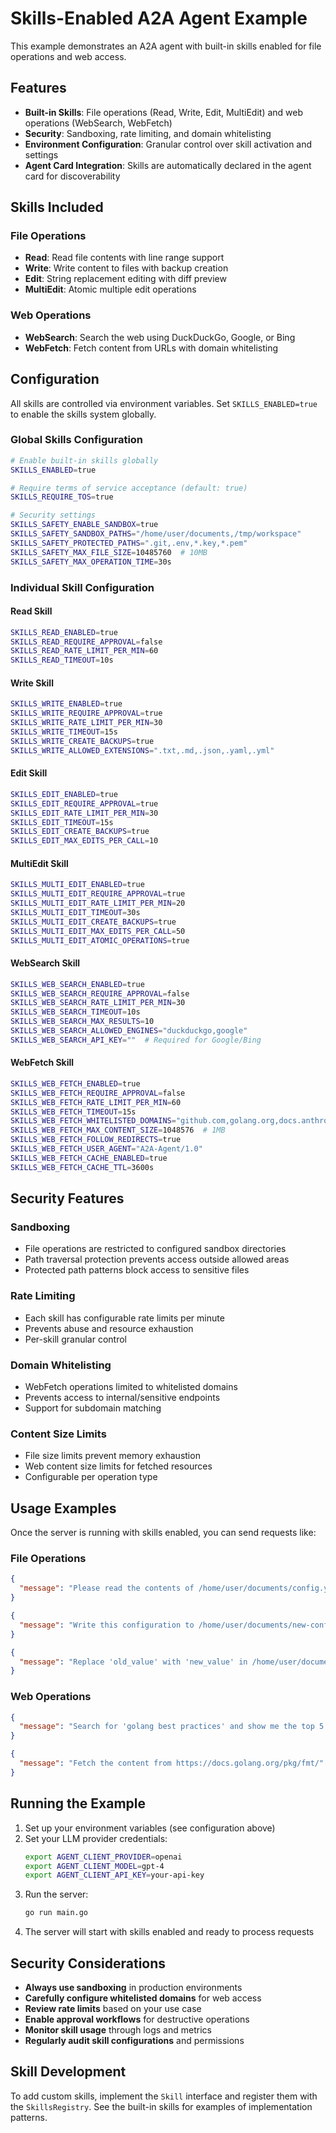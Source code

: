 # Skills-Enabled A2A Agent Example

This example demonstrates an A2A agent with built-in skills enabled for file operations and web access.

## Features

- **Built-in Skills**: File operations (Read, Write, Edit, MultiEdit) and web operations (WebSearch, WebFetch)
- **Security**: Sandboxing, rate limiting, and domain whitelisting
- **Environment Configuration**: Granular control over skill activation and settings
- **Agent Card Integration**: Skills are automatically declared in the agent card for discoverability

## Skills Included

### File Operations
- **Read**: Read file contents with line range support
- **Write**: Write content to files with backup creation
- **Edit**: String replacement editing with diff preview
- **MultiEdit**: Atomic multiple edit operations

### Web Operations
- **WebSearch**: Search the web using DuckDuckGo, Google, or Bing
- **WebFetch**: Fetch content from URLs with domain whitelisting

## Configuration

All skills are controlled via environment variables. Set `SKILLS_ENABLED=true` to enable the skills system globally.

### Global Skills Configuration

```bash
# Enable built-in skills globally
SKILLS_ENABLED=true

# Require terms of service acceptance (default: true)
SKILLS_REQUIRE_TOS=true

# Security settings
SKILLS_SAFETY_ENABLE_SANDBOX=true
SKILLS_SAFETY_SANDBOX_PATHS="/home/user/documents,/tmp/workspace"
SKILLS_SAFETY_PROTECTED_PATHS=".git,.env,*.key,*.pem"
SKILLS_SAFETY_MAX_FILE_SIZE=10485760  # 10MB
SKILLS_SAFETY_MAX_OPERATION_TIME=30s
```

### Individual Skill Configuration

#### Read Skill
```bash
SKILLS_READ_ENABLED=true
SKILLS_READ_REQUIRE_APPROVAL=false
SKILLS_READ_RATE_LIMIT_PER_MIN=60
SKILLS_READ_TIMEOUT=10s
```

#### Write Skill
```bash
SKILLS_WRITE_ENABLED=true
SKILLS_WRITE_REQUIRE_APPROVAL=true
SKILLS_WRITE_RATE_LIMIT_PER_MIN=30
SKILLS_WRITE_TIMEOUT=15s
SKILLS_WRITE_CREATE_BACKUPS=true
SKILLS_WRITE_ALLOWED_EXTENSIONS=".txt,.md,.json,.yaml,.yml"
```

#### Edit Skill
```bash
SKILLS_EDIT_ENABLED=true
SKILLS_EDIT_REQUIRE_APPROVAL=true
SKILLS_EDIT_RATE_LIMIT_PER_MIN=30
SKILLS_EDIT_TIMEOUT=15s
SKILLS_EDIT_CREATE_BACKUPS=true
SKILLS_EDIT_MAX_EDITS_PER_CALL=10
```

#### MultiEdit Skill
```bash
SKILLS_MULTI_EDIT_ENABLED=true
SKILLS_MULTI_EDIT_REQUIRE_APPROVAL=true
SKILLS_MULTI_EDIT_RATE_LIMIT_PER_MIN=20
SKILLS_MULTI_EDIT_TIMEOUT=30s
SKILLS_MULTI_EDIT_CREATE_BACKUPS=true
SKILLS_MULTI_EDIT_MAX_EDITS_PER_CALL=50
SKILLS_MULTI_EDIT_ATOMIC_OPERATIONS=true
```

#### WebSearch Skill
```bash
SKILLS_WEB_SEARCH_ENABLED=true
SKILLS_WEB_SEARCH_REQUIRE_APPROVAL=false
SKILLS_WEB_SEARCH_RATE_LIMIT_PER_MIN=30
SKILLS_WEB_SEARCH_TIMEOUT=10s
SKILLS_WEB_SEARCH_MAX_RESULTS=10
SKILLS_WEB_SEARCH_ALLOWED_ENGINES="duckduckgo,google"
SKILLS_WEB_SEARCH_API_KEY=""  # Required for Google/Bing
```

#### WebFetch Skill
```bash
SKILLS_WEB_FETCH_ENABLED=true
SKILLS_WEB_FETCH_REQUIRE_APPROVAL=false
SKILLS_WEB_FETCH_RATE_LIMIT_PER_MIN=60
SKILLS_WEB_FETCH_TIMEOUT=15s
SKILLS_WEB_FETCH_WHITELISTED_DOMAINS="github.com,golang.org,docs.anthropic.com"
SKILLS_WEB_FETCH_MAX_CONTENT_SIZE=1048576  # 1MB
SKILLS_WEB_FETCH_FOLLOW_REDIRECTS=true
SKILLS_WEB_FETCH_USER_AGENT="A2A-Agent/1.0"
SKILLS_WEB_FETCH_CACHE_ENABLED=true
SKILLS_WEB_FETCH_CACHE_TTL=3600s
```

## Security Features

### Sandboxing
- File operations are restricted to configured sandbox directories
- Path traversal protection prevents access outside allowed areas
- Protected path patterns block access to sensitive files

### Rate Limiting
- Each skill has configurable rate limits per minute
- Prevents abuse and resource exhaustion
- Per-skill granular control

### Domain Whitelisting
- WebFetch operations limited to whitelisted domains
- Prevents access to internal/sensitive endpoints
- Support for subdomain matching

### Content Size Limits
- File size limits prevent memory exhaustion
- Web content size limits for fetched resources
- Configurable per operation type

## Usage Examples

Once the server is running with skills enabled, you can send requests like:

### File Operations
```json
{
  "message": "Please read the contents of /home/user/documents/config.yaml"
}
```

```json
{
  "message": "Write this configuration to /home/user/documents/new-config.yaml: \napi_key: secret\nport: 8080"
}
```

```json
{
  "message": "Replace 'old_value' with 'new_value' in /home/user/documents/config.yaml"
}
```

### Web Operations
```json
{
  "message": "Search for 'golang best practices' and show me the top 5 results"
}
```

```json
{
  "message": "Fetch the content from https://docs.golang.org/pkg/fmt/"
}
```

## Running the Example

1. Set up your environment variables (see configuration above)
2. Set your LLM provider credentials:
   ```bash
   export AGENT_CLIENT_PROVIDER=openai
   export AGENT_CLIENT_MODEL=gpt-4
   export AGENT_CLIENT_API_KEY=your-api-key
   ```
3. Run the server:
   ```bash
   go run main.go
   ```
4. The server will start with skills enabled and ready to process requests

## Security Considerations

- **Always use sandboxing** in production environments
- **Carefully configure whitelisted domains** for web access
- **Review rate limits** based on your use case
- **Enable approval workflows** for destructive operations
- **Monitor skill usage** through logs and metrics
- **Regularly audit skill configurations** and permissions

## Skill Development

To add custom skills, implement the `Skill` interface and register them with the `SkillsRegistry`. See the built-in skills for examples of implementation patterns.